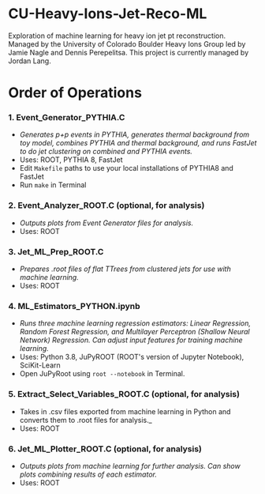 # CU-Heavy-Ions-Jet-Reco-ML
Exploration of machine learning for heavy ion jet pt reconstruction. Managed by the University of Colorado Boulder Heavy Ions Group led by Jamie Nagle and Dennis Perepelitsa. This project is currently managed by Jordan Lang.

# Order of Operations
### 1. Event_Generator_PYTHIA.C
* _Generates p+p events in PYTHIA, generates thermal background from toy model, combines PYTHIA and thermal background, and runs FastJet to do jet clustering on combined and PYTHIA events._
* Uses: ROOT, PYTHIA 8, FastJet
* Edit `Makefile` paths to use your local installations of PYTHIA8 and FastJet
* Run `make` in Terminal

### 2. Event_Analyzer_ROOT.C (optional, for analysis)
* _Outputs plots from Event Generator files for analysis._
* Uses: ROOT

### 3. Jet_ML_Prep_ROOT.C
* _Prepares .root files of flat TTrees from clustered jets for use with machine learning._
* Uses: ROOT

### 4. ML_Estimators_PYTHON.ipynb
* _Runs three machine learning regression estimators: Linear Regression, Random Forest Regression, and Multilayer Perceptron (Shallow Neural Network) Regression. Can adjust input features for training machine learning._
* Uses: Python 3.8, JuPyROOT (ROOT's version of Jupyter Notebook), SciKit-Learn
* Open JuPyRoot using `root --notebook` in Terminal.

### 5. Extract_Select_Variables_ROOT.C (optional, for analysis)
* Takes in .csv files exported from machine learning in Python and converts them to .root files for analysis._
* Uses: ROOT

### 6. Jet_ML_Plotter_ROOT.C (optional, for analysis)
* _Outputs plots from machine learning for further analysis. Can show plots combining results of each estimator._
* Uses: ROOT
